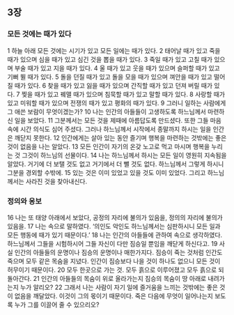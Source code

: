 ## 3장
### 모든 것에는 때가 있다
1 하늘 아래 모든 것에는 시기가 있고 모든 일에는 때가 있다.
2 태어날 때가 있고 죽을 때가 있으며 심을 때가 있고 심긴 것을 뽑을 때가 있다.
3 죽일 때가 있고 고칠 때가 있으며 부술 때가 있고 지을 때가 있다.
4 울 때가 있고 웃을 때가 있으며 슬퍼할 때가 있고 기뻐 뛸 때가 있다.
5 돌을 던질 때가 있고 돌을 모을 때가 있으며 껴안을 때가 있고 떨어질 때가 있다.
6 찾을 때가 있고 잃을 때가 있으며 간직할 때가 있고 던져 버릴 때가 있다.
7 찢을 때가 있고 꿰맬 때가 있으며 침묵할 때가 있고 말할 때가 있다.
8 사랑할 때가 있고 미워할 때가 있으며 전쟁의 때가 있고 평화의 때가 있다.
9 그러니 일하는 사람에게 그 애쓴 보람이 무엇이겠는가?
10 나는 인간의 아들들이 고생하도록 하느님께서 마련하신 일을 보았다.
11 그분께서는 모든 것을 제때에 아름답도록 만드셨다. 또한 그들 마음속에 시간 의식도 심어 주셨다. 그러나 하느님께서 시작에서 종말까지 하시는 일을 인간은 깨닫지 못한다.
12 인간에게는 살아 있는 동안 즐기며 행복을 마련하는 것밖에는 좋은 것이 없음을 나는 알았다.
13 모든 인간이 자기의 온갖 노고로 먹고 마시며 행복을 누리는 것 그것이 하느님의 선물이다.
14 나는 하느님께서 하시는 모든 일이 영원히 지속됨을 알았다. 거기에 더 보탤 것도 없고 거기에서 더 뺄 것도 없다. 하느님께서 그렇게 하시니 그분을 경외할 수밖에.
15 있는 것은 이미 있었고 있을 것도 이미 있었다. 그리고 하느님께서는 사라진 것을 찾아내신다.
### 정의와 응보
16 나는 또 태양 아래에서 보았다, 공정의 자리에 불의가 있음을, 정의의 자리에 불의가 있음을.
17 나는 속으로 말하였다. ‘의인도 악인도 하느님께서는 심판하시니 모든 일과 모든 행동에 때가 있기 때문이다.’
18 나는 인간의 아들들에 관하여 속으로 생각하였다. 하느님께서 그들을 시험하시어 그들 자신이 다만 짐승일 뿐임을 깨닫게 하신다고.
19 사실 인간의 아들들의 운명이나 짐승의 운명이나 매한가지다. 짐승이 죽는 것처럼 인간도 죽으며 모두 같은 목숨을 지녔다. 인간이 짐승보다 나을 것이 하나도 없으니 모든 것이 허무이기 때문이다.
20 모두 한곳으로 가는 것. 모두 흙으로 이루어졌고 모두 흙으로 되돌아간다.
21 인간의 아들들의 목숨이 위로 올라가는지 짐승의 목숨이 땅 아래로 내려가는지 누가 알리오?
22 그래서 나는 사람이 자기 일에 즐거움을 느끼는 것밖에는 좋은 것이 없음을 깨달았다. 이것이 그의 몫이기 때문이다. 죽은 다음에 무엇이 일어나는지 보도록 누가 그를 이끌어 줄 수 있으리오?
